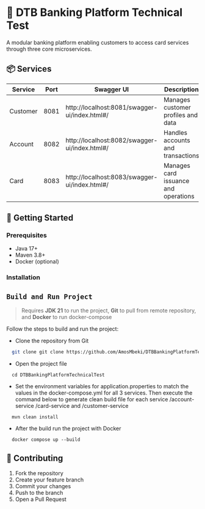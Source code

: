 
# 🏦 DTB Banking Platform Technical Test

A modular banking platform enabling customers to access card services through three core microservices.


## 📦 Services

| Service  | Port | Swagger UI                                    | Description                          |
| -------- | ---- | --------------------------------------------- | ------------------------------------ |
| Customer | 8081 | http://localhost:8081/swagger-ui/index.html#/ | Manages customer profiles and data   |
| Account  | 8082 | http://localhost:8082/swagger-ui/index.html#/ | Handles accounts and transactions    |
| Card     | 8083 | http://localhost:8083/swagger-ui/index.html#/ | Manages card issuance and operations |

## 🚀 Getting Started

### Prerequisites

- Java 17+
- Maven 3.8+
- Docker (optional)

### Installation

## `Build and Run Project`

> Requires **JDK 21** to run the project, **Git** to pull from remote repository, and **Docker** to run docker-compose

Follow the steps to build and run the project:

- Clone the repository from Git

```bash
  git clone git clone https://github.com/AmosMbeki/DTBBankingPlatformTechnicalTest.git
```

- Open the project file

```shell
  cd DTBBankingPlatformTechnicalTest
```
- Set the environment variables for application.properties to match the values in the docker-compose.yml for all 3 services. Then execute the command below to generate clean build file for each service /account-service /card-service and /customer-service
```shell
  mvn clean install
```

- After the build run the project with Docker

```shell
  docker compose up --build
```

## 🤝 Contributing

1. Fork the repository
2. Create your feature branch
3. Commit your changes
4. Push to the branch
5. Open a Pull Request

